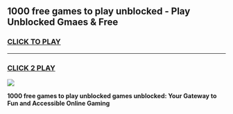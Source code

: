 
## 1000 free games to play unblocked - Play Unblocked Gmaes & Free
<h3>
<a href="https://news.freeplayer.one?title=1000_free_games_to_play_unblocked&ref=16F">CLICK TO PLAY</a></h3>
<hr>

<h3>
<a href="https://news.freeplayer.one?title=1000_free_games_to_play_unblocked&ref=16F">CLICK 2 PLAY</a>
  
</h3>

<a href="https://news.freeplayer.one?title=1000_free_games_to_play_unblocked&ref=16F/"><img src="https://clearcache.store/games.png"></a>


**1000 free games to play unblocked games unblocked: Your Gateway to Fun and Accessible Online Gaming**
